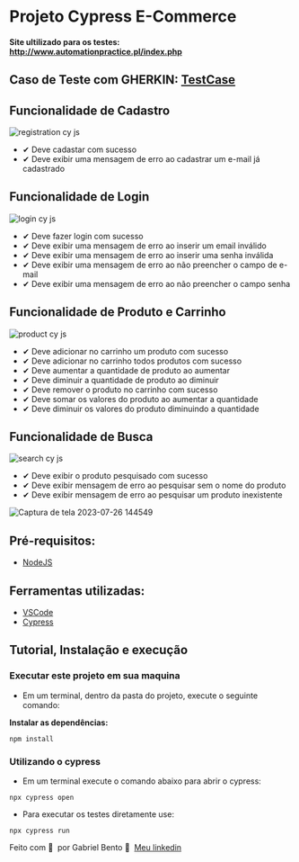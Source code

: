 <h1>Projeto Cypress E-Commerce</h1>

#### Site ultilizado para os testes: http://www.automationpractice.pl/index.php

## Caso de Teste com GHERKIN: [TestCase](testCase.md)

## Funcionalidade de Cadastro
![registration cy js](https://github.com/GabrielBento299/Projeto-Cypress-E-commerce/assets/86307663/d7e928f8-bc5c-413e-9cb3-e5e16a25d2e3)

- ✔ Deve cadastar com sucesso
- ✔ Deve exibir uma mensagem de erro ao cadastrar um e-mail já cadastrado
  
## Funcionalidade de Login
![login cy js](https://github.com/GabrielBento299/Projeto-Cypress-E-commerce/assets/86307663/7ccbe12b-3b2f-4fb8-92fb-2fbadc8f7924)

- ✔ Deve fazer login com sucesso
- ✔ Deve exibir uma mensagem de erro ao inserir um email inválido
- ✔ Deve exibir uma mensagem de erro ao inserir uma senha inválida
- ✔ Deve exibir uma mensagem de erro ao não preencher o campo de e-mail
- ✔ Deve exibir uma mensagem de erro ao não preencher o campo senha

## Funcionalidade de Produto e Carrinho
![product cy js](https://github.com/GabrielBento299/Projeto-Cypress-E-commerce/assets/86307663/c38b44ad-baed-41a0-b02f-e669eb8c2b36)

- ✔ Deve adicionar no carrinho um produto com sucesso
- ✔ Deve adicionar no carrinho todos produtos com sucesso
- ✔ Deve aumentar a quantidade de produto ao aumentar
- ✔ Deve diminuir a quantidade de produto ao diminuir
- ✔ Deve remover o produto no carrinho com sucesso
- ✔ Deve somar os valores do produto ao aumentar a quantidade
- ✔ Deve diminuir os valores do produto diminuindo a quantidade

## Funcionalidade de Busca
![search cy js](https://github.com/GabrielBento299/Projeto-Cypress-E-commerce/assets/86307663/15ea9478-4d3c-43bd-b6f3-3980c8407db1)

- ✔ Deve exibir o produto pesquisado com sucesso
- ✔ Deve exibir mensagem de erro ao pesquisar sem o nome do produto
- ✔ Deve exibir mensagem de erro ao pesquisar um produto inexistente
  
![Captura de tela 2023-07-26 144549](https://github.com/GabrielBento299/Projeto-Cypress-E-commerce/assets/86307663/d1e466c4-42d3-494c-b199-7a9413d7846c)

## Pré-requisitos:
- [NodeJS](https://nodejs.org/en/download/ "NodeJS")

## Ferramentas utilizadas:
- [VSCode](https://code.visualstudio.com/ "VSCode")
- [Cypress](https://www.npmjs.com/package/cypress "Cypress")
#####

## Tutorial, Instalação e execução

### Executar este projeto em sua maquina

* Em um terminal, dentro da pasta do projeto, execute o seguinte comando:

**Instalar as dependências:**  
```
npm install
```

### Utilizando o cypress

* Em um terminal execute o comando abaixo para abrir o cypress:
```
npx cypress open 
```

* Para executar os testes diretamente use:
```
npx cypress run 
```

Feito com 💜 &nbsp;por Gabriel Bento 👋 &nbsp;[Meu linkedin](https://www.linkedin.com/in/santosgabriel299/)
